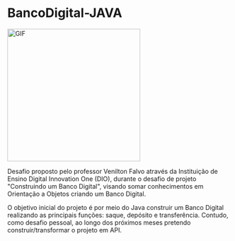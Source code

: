 # BancoDigital-JAVA

<img alt="GIF" src="https://media.giphy.com/media/MDJ9IbxxvDUQM/giphy.gif" width = 300/>

 Desafio proposto pelo professor Venilton Falvo através da Instituição de Ensino Digital Innovation One (DIO), durante o desafio de projeto "Construindo um Banco Digital", visando somar conhecimentos em Orientação a Objetos criando um Banco Digital.
 
 O objetivo inicial do projeto é por meio do Java construir um Banco Digital realizando as principais funções: saque, depósito e transferência. Contudo, como desafio pessoal, ao longo dos próximos meses pretendo construir/transformar o projeto em API. 

